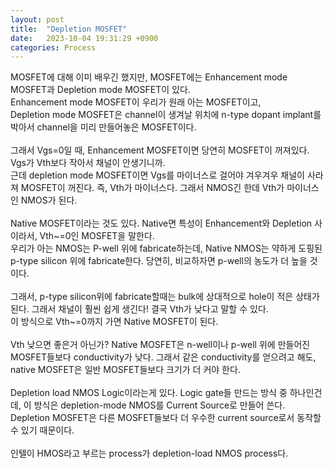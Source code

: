```yaml
---
layout: post
title:  "Depletion MOSFET"
date:   2023-10-04 19:31:29 +0900
categories: Process
---
```


MOSFET에 대해 이미 배우긴 했지만, MOSFET에는 Enhancement mode MOSFET과 Depletion mode MOSFET이 있다.<br>
Enhancement mode MOSFET이 우리가 원래 아는 MOSFET이고,<br>
Depletion mode MOSFET은 channel이 생겨날 위치에 n-type dopant implant를 박아서 channel을 미리 만들어놓은 MOSFET이다.<br>
<br>
그래서 Vgs=0일 때, Enhancement MOSFET이면 당연히 MOSFET이 꺼져있다. Vgs가 Vth보다 작아서 채널이 안생기니까.<br>
근데 depletion mode MOSFET이면 Vgs를 마이너스로 걸어야 겨우겨우 채널이 사라져 MOSFET이 꺼진다. 즉, Vth가 마이너스다. 그래서 NMOS긴 한데 Vth가 마이너스인 NMOS가 된다.<br>
<br>
Native MOSFET이라는 것도 있다. Native면 특성이 Enhancement와 Depletion 사이라서, Vth~=0인 MOSFET을 말한다.<br>
우리가 아는 NMOS는 P-well 위에 fabricate하는데, Native NMOS는 약하게 도핑된 p-type silicon 위에 fabricate한다. 당연히, 비교하자면 p-well의 농도가 더 높을 것이다.<br>
<br>
그래서, p-type silicon위에 fabricate할때는 bulk에 상대적으로 hole이 적은 상태가 된다. 그래서 채널이 훨씬 쉽게 생긴다! 결국 Vth가 낮다고 말할 수 있다.<br>
이 방식으로 Vth~=0까지 가면 Native MOSFET이 된다.<br>
<br>
Vth 낮으면 좋은거 아닌가? Native MOSFET은 n-well이나 p-well 위에 만들어진 MOSFET들보다 conductivity가 낮다. 그래서 같은 conductivity를 얻으려고 해도, native MOSFET은 일반 MOSFET들보다 크기가 더 커야 한다.<br>
<br>
Depletion load NMOS Logic이라는게 있다. Logic gate들 만드는 방식 중 하나인건데, 이 방식은 depletion-mode NMOS를 Current Source로 만들어 쓴다. Depletion MOSFET은 다른 MOSFET들보다 더 우수한 current source로서 동작할 수 있기 때문이다.<br>
<br>
인텔이 HMOS라고 부르는 process가 depletion-load NMOS process다.<br>
